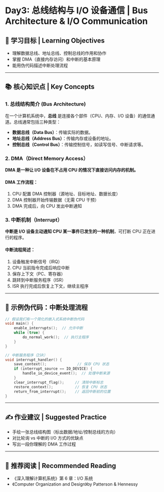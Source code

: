 # Day3: 总线结构与 I/O 设备通信 | Bus Architecture & I/O Communication

## 🎯 学习目标 | Learning Objectives

- 理解数据总线、地址总线、控制总线的作用和协作
- 掌握 DMA（直接内存访问）和中断的基本原理
- 能用伪代码描述中断处理流程

---

## 📚 核心知识点 | Key Concepts

### 1. 总线结构简介 (Bus Architecture)

在一个计算机系统中，**总线** 是连接各个部件（CPU、内存、I/O 设备）的通信通道。总线通常包括三种类型：

- **数据总线（Data Bus）**：传输实际的数据。
- **地址总线（Address Bus）**：传输内存或设备的地址。
- **控制总线（Control Bus）**：传输控制信号，如读写信号、中断请求等。

### 2. DMA（Direct Memory Access）

**DMA 是一种让 I/O 设备在不占用 CPU 的情况下直接访问内存的机制。**

#### DMA 工作流程：

1. CPU 配置 DMA 控制器（源地址、目标地址、数据长度）
2. DMA 控制器开始传输数据（无需 CPU 干预）
3. DMA 完成后，向 CPU 发出中断通知

### 3. 中断机制（Interrupt）

**中断是 I/O 设备主动通知 CPU 某一事件已发生的一种机制**，可打断 CPU 正在进行的程序。

#### 中断流程简述：

1. 设备触发中断信号（IRQ）
2. CPU 当前指令完成后响应中断
3. 保存上下文（PC、寄存器）
4. 跳转到中断服务程序（ISR）
5. ISR 执行完成后恢复上下文，继续主程序

---

## 🔧 示例伪代码：中断处理流程

```c
// 假设我们有一个简化的嵌入式系统中断伪代码
void main() {
    enable_interrupts();  // 允许中断
    while (true) {
        do_normal_work();  // 执行主程序
    }
}

// 中断服务程序（ISR）
void interrupt_handler() {
    save_context();              // 保存 CPU 状态
    if (interrupt_source == IO_DEVICE) {
        handle_io_device_event();  // 处理中断来源
    }
    clear_interrupt_flag();     // 清除中断标志
    restore_context();          // 恢复 CPU 状态
    return_from_interrupt();    // 返回中断前的位置
}
```

---

## ✍️ 作业建议 | Suggested Practice

- 手绘一张总线结构图（标出数据/地址/控制总线的方向）
- 对比轮询 vs 中断的 I/O 方式的优缺点
- 写出一段你理解的 DMA 工作过程

---

## 📖 推荐阅读 | Recommended Reading

- 《深入理解计算机系统》第 6 章：I/O 系统
- 《Computer Organization and Design》by Patterson & Hennessy
